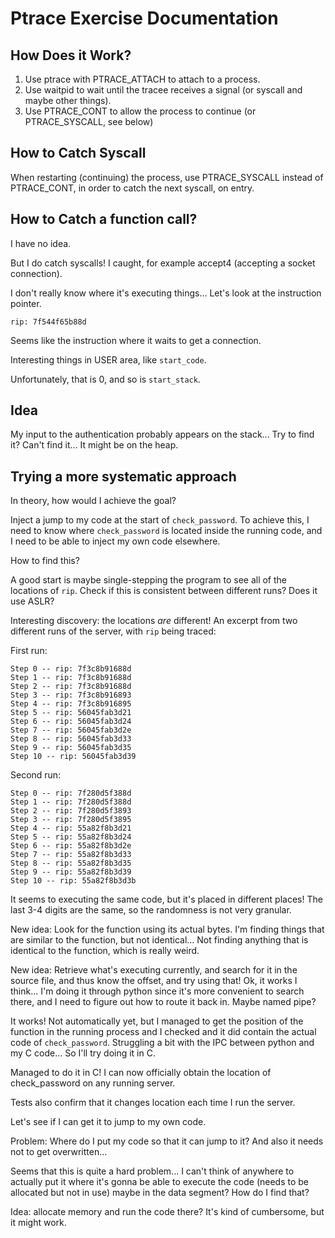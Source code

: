 # Ptrace Exercise Documentation

## How Does it Work?
1. Use ptrace with PTRACE_ATTACH to attach to a process.
2. Use waitpid to wait until the tracee receives a signal (or syscall and maybe other things).
3. Use PTRACE_CONT to allow the process to continue (or PTRACE_SYSCALL, see below)

## How to Catch Syscall
When restarting (continuing) the process, use PTRACE_SYSCALL instead of PTRACE_CONT, in order
to catch the next syscall, on entry.

## How to Catch a function call?
I have no idea.

But I do catch syscalls! I caught, for example accept4 (accepting a socket connection).

I don't really know where it's executing things... Let's look at the instruction pointer.

`rip: 7f544f65b88d`

Seems like the instruction where it waits to get a connection.

Interesting things in USER area, like `start_code`.

Unfortunately, that is 0, and so is `start_stack`.

## Idea
My input to the authentication probably appears on the stack... Try to find it?
Can't find it... It might be on the heap.

## Trying a more systematic approach

In theory, how would I achieve the goal?

Inject a jump to my code at the start of `check_password`.
To achieve this, I need to know where `check_password` is located
inside the running code, and I need to be able to inject my own code elsewhere.

How to find this?

A good start is maybe single-stepping the program to see all of the locations of `rip`.
Check if this is consistent between different runs? Does it use ASLR?

Interesting discovery: the locations _are_ different! An excerpt from two different runs
of the server, with `rip` being traced:

First run:
```
Step 0 -- rip: 7f3c8b91688d
Step 1 -- rip: 7f3c8b91688d
Step 2 -- rip: 7f3c8b91688d
Step 3 -- rip: 7f3c8b916893
Step 4 -- rip: 7f3c8b916895
Step 5 -- rip: 56045fab3d21
Step 6 -- rip: 56045fab3d24
Step 7 -- rip: 56045fab3d2e
Step 8 -- rip: 56045fab3d33
Step 9 -- rip: 56045fab3d35
Step 10 -- rip: 56045fab3d39
```

Second run:
```
Step 0 -- rip: 7f280d5f388d
Step 1 -- rip: 7f280d5f388d
Step 2 -- rip: 7f280d5f3893
Step 3 -- rip: 7f280d5f3895
Step 4 -- rip: 55a82f8b3d21
Step 5 -- rip: 55a82f8b3d24
Step 6 -- rip: 55a82f8b3d2e
Step 7 -- rip: 55a82f8b3d33
Step 8 -- rip: 55a82f8b3d35
Step 9 -- rip: 55a82f8b3d39
Step 10 -- rip: 55a82f8b3d3b
```

It seems to executing the same code, but it's placed in different places!
The last 3-4 digits are the same, so the randomness is not very granular.

New idea: Look for the function using its actual bytes.
I'm finding things that are similar to the function, but not identical...
Not finding anything that is identical to the function, which is really weird.

New idea: Retrieve what's executing currently, and search for it in the source file,
and thus know the offset, and try using that!
Ok, it works I think... I'm doing it through python since it's more convenient to search
there, and I need to figure out how to route it back in. Maybe named pipe?

It works! Not automatically yet, but I managed to get the position of the function in the running
process and I checked and it did contain the actual code of `check_password`.
Struggling a bit with the IPC between python and my C code... So I'll try doing it in C.

Managed to do it in C! I can now officially obtain the location of check_password
on any running server.

Tests also confirm that it changes location each time I run the server.

Let's see if I can get it to jump to my own code.

Problem: Where do I put my code so that it can jump to it?
And also it needs not to get overwritten...

Seems that this is quite a hard problem... I can't think of anywhere to actually put it where it's
gonna be able to execute the code (needs to be allocated but not in use) maybe in the data segment?
How do I find that?

Idea: allocate memory and run the code there? It's kind of cumbersome, but it might work.
